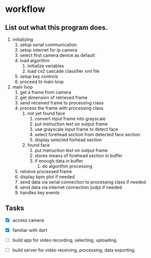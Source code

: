 # workflow

## List out what this program does.

1. initializing
   1. setup serial communication
   2. setup internet for ip camera
   3. select first camera device as default
   4. load algorithm
      1. initialize variables
      2. load cv2 cascade classifier xml file
   5. setup key controls
   6. proceed to main loop
2. main loop
   1. get a frame from camera
   2. get dimension of retrieved frame
   3. send received frame to processing class
   4. process the frame with processing class
      1. not yet found face
         1. convert input frame into grayscale
         2. put instruction text on output frame
         3. use grayscale input frame to detect face
         4. select forehead section from detected face section
         5. display selected forhead section
      2. found face
         1. put instruction text on output frame
         2. stores means of forehead section in buffer
         3. if enough data in buffer
            1. do algorithm processing
   5. retreive processed frame
   6. display bpm plot if needed
   7. send data via serial connection to processing class if needed
   8. send data via internet connection (udp) if needed
   9. handles key events

## Tasks

- [x] access camera
- [x] familiar with dart
- [ ] build app for video recording, selecting, uploading.
- [ ] build server for video receiving, processing, data exporting.

